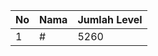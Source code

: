| No | Nama            | Jumlah Level |
|----|-----------------|--------------|
| 1  | #    |    5260        |
